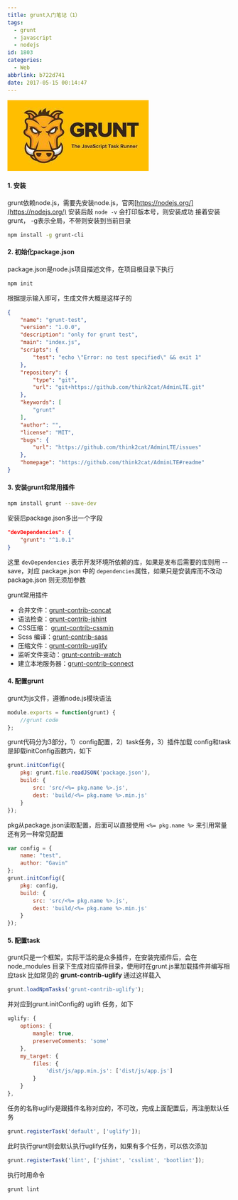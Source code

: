 ```yaml
---
title: grunt入门笔记（1）
tags:
  - grunt
  - javascript
  - nodejs
id: 1803
categories:
  - Web
abbrlink: b722d741
date: 2017-05-15 00:14:47
---
```

![grunt.js](/images/2017/05/gruntjs.jpg)

#### 1. 安装

grunt依赖node.js，需要先安装node.js，官网[https://nodejs.org/](https://nodejs.org/)
安装后敲 `node -v` 会打印版本号，则安装成功
接着安装grunt， -g表示全局，不带则安装到当前目录
```sh
npm install -g grunt-cli
```

#### 2. 初始化package.json

package.json是node.js项目描述文件，在项目根目录下执行
```sh
npm init
```
<!--more-->
根据提示输入即可，生成文件大概是这样子的
```json
{
	"name": "grunt-test",
	"version": "1.0.0",
	"description": "only for grunt test",
	"main": "index.js",
	"scripts": {
		"test": "echo \"Error: no test specified\" && exit 1"
	},
	"repository": {
		"type": "git",
		"url": "git+https://github.com/think2cat/AdminLTE.git"
	},
	"keywords": [
		"grunt"
	],
	"author": "",
	"license": "MIT",
	"bugs": {
		"url": "https://github.com/think2cat/AdminLTE/issues"
	},
	"homepage": "https://github.com/think2cat/AdminLTE#readme"
}
```

#### 3. 安装grunt和常用插件
```sh
npm install grunt --save-dev
```
安装后package.json多出一个字段
```json
"devDependencies": {
    "grunt": "^1.0.1"
}
```
这里 `devDependencies` 表示开发环境所依赖的库，如果是发布后需要的库则用 --save，对应 package.json 中的 `dependencies`属性，如果只是安装库而不改动 package.json 则无须加参数

grunt常用插件
* 合并文件：[grunt-contrib-concat](https://github.com/gruntjs/grunt-contrib-concat)
* 语法检查：[grunt-contrib-jshint](https://github.com/gruntjs/grunt-contrib-jshint)
* CSS压缩： [grunt-contrib-cssmin](https://github.com/gruntjs/grunt-contrib-cssmin)
* Scss 编译：[grunt-contrib-sass](https://github.com/gruntjs/grunt-contrib-sass)
* 压缩文件：[grunt-contrib-uglify](https://github.com/gruntjs/grunt-contrib-uglify)
* 监听文件变动：[grunt-contrib-watch](https://github.com/gruntjs/grunt-contrib-watch)
* 建立本地服务器：[grunt-contrib-connect](https://github.com/gruntjs/grunt-contrib-connect)

#### 4. 配置grunt

grunt为js文件，遵循node.js模块语法
```js
module.exports = function(grunt) {
    //grunt code
};
```
grunt代码分为3部分，1）config配置，2）task任务，3）插件加载
config和task是卸载initConfig函数内，如下

```js
grunt.initConfig({
    pkg: grunt.file.readJSON('package.json'),
    build: {
        src: 'src/<%= pkg.name %>.js',
        dest: 'build/<%= pkg.name %>.min.js'
    }
});
```
pkg从package.json读取配置，后面可以直接使用 `<%= pkg.name %>` 来引用常量
还有另一种常见配置
```js
var config = {
	name: "test",
	author: "Gavin"
};
grunt.initConfig({
	pkg: config,
	build: {
		src: 'src/<%= pkg.name %>.js',
		dest: 'build/<%= pkg.name %>.min.js'
	}
});
```

#### 5. 配置task

grunt只是一个框架，实际干活的是众多插件，在安装完插件后，会在 node_modules 目录下生成对应插件目录，使用时在grunt.js里加载插件并编写相应task
比如常见的 **grunt-contrib-uglify**
通过这样载入

```js
grunt.loadNpmTasks('grunt-contrib-uglify');
```

并对应到grunt.initConfig的 uglift 任务，如下
```js
uglify: {
	options: {
		mangle: true,
		preserveComments: 'some'
	},
	my_target: {
		files: {
			'dist/js/app.min.js': ['dist/js/app.js']
		}
	}
},
```

任务的名称uglify是跟插件名称对应的，不可改，完成上面配置后，再注册默认任务
```js
grunt.registerTask('default', ['uglify']);
```
此时执行grunt则会默认执行uglify任务，如果有多个任务，可以依次添加
```js
grunt.registerTask('lint', ['jshint', 'csslint', 'bootlint']);
```
执行时用命令
```sh
grunt lint
```